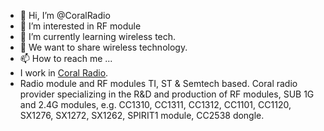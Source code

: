 - 👋 Hi, I’m @CoralRadio
- 👀 I’m interested in RF module
- 🌱 I’m currently learning wireless tech.
- 💞️ We want to share wireless technology.
- 📫 How to reach me ...
- I work in [Coral Radio](www.coralradio.com). 
- Radio module and RF modules TI, ST & Semtech based. Coral radio provider specializing in the R&D and production of RF modules, SUB 1G and 2.4G modules, e.g. CC1310, CC1311, CC1312, CC1101, CC1120, SX1276, SX1272, SX1262, SPIRIT1 module, CC2538 dongle.
<!---
CoralRadio/CoralRadio is a ✨ special ✨ repository because its `README.md` (this file) appears on your GitHub profile.
You can click the Preview link to take a look at your changes.
--->
